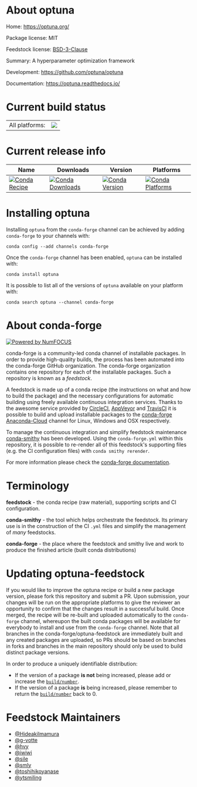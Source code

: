 About optuna
============

Home: https://optuna.org/

Package license: MIT

Feedstock license: [BSD-3-Clause](https://github.com/conda-forge/optuna-feedstock/blob/master/LICENSE.txt)

Summary: A hyperparameter optimization framework

Development: https://github.com/optuna/optuna

Documentation: https://optuna.readthedocs.io/

Current build status
====================


<table><tr><td>All platforms:</td>
    <td>
      <a href="https://dev.azure.com/conda-forge/feedstock-builds/_build/latest?definitionId=8392&branchName=master">
        <img src="https://dev.azure.com/conda-forge/feedstock-builds/_apis/build/status/optuna-feedstock?branchName=master">
      </a>
    </td>
  </tr>
</table>

Current release info
====================

| Name | Downloads | Version | Platforms |
| --- | --- | --- | --- |
| [![Conda Recipe](https://img.shields.io/badge/recipe-optuna-green.svg)](https://anaconda.org/conda-forge/optuna) | [![Conda Downloads](https://img.shields.io/conda/dn/conda-forge/optuna.svg)](https://anaconda.org/conda-forge/optuna) | [![Conda Version](https://img.shields.io/conda/vn/conda-forge/optuna.svg)](https://anaconda.org/conda-forge/optuna) | [![Conda Platforms](https://img.shields.io/conda/pn/conda-forge/optuna.svg)](https://anaconda.org/conda-forge/optuna) |

Installing optuna
=================

Installing `optuna` from the `conda-forge` channel can be achieved by adding `conda-forge` to your channels with:

```
conda config --add channels conda-forge
```

Once the `conda-forge` channel has been enabled, `optuna` can be installed with:

```
conda install optuna
```

It is possible to list all of the versions of `optuna` available on your platform with:

```
conda search optuna --channel conda-forge
```


About conda-forge
=================

[![Powered by NumFOCUS](https://img.shields.io/badge/powered%20by-NumFOCUS-orange.svg?style=flat&colorA=E1523D&colorB=007D8A)](http://numfocus.org)

conda-forge is a community-led conda channel of installable packages.
In order to provide high-quality builds, the process has been automated into the
conda-forge GitHub organization. The conda-forge organization contains one repository
for each of the installable packages. Such a repository is known as a *feedstock*.

A feedstock is made up of a conda recipe (the instructions on what and how to build
the package) and the necessary configurations for automatic building using freely
available continuous integration services. Thanks to the awesome service provided by
[CircleCI](https://circleci.com/), [AppVeyor](https://www.appveyor.com/)
and [TravisCI](https://travis-ci.com/) it is possible to build and upload installable
packages to the [conda-forge](https://anaconda.org/conda-forge)
[Anaconda-Cloud](https://anaconda.org/) channel for Linux, Windows and OSX respectively.

To manage the continuous integration and simplify feedstock maintenance
[conda-smithy](https://github.com/conda-forge/conda-smithy) has been developed.
Using the ``conda-forge.yml`` within this repository, it is possible to re-render all of
this feedstock's supporting files (e.g. the CI configuration files) with ``conda smithy rerender``.

For more information please check the [conda-forge documentation](https://conda-forge.org/docs/).

Terminology
===========

**feedstock** - the conda recipe (raw material), supporting scripts and CI configuration.

**conda-smithy** - the tool which helps orchestrate the feedstock.
                   Its primary use is in the construction of the CI ``.yml`` files
                   and simplify the management of *many* feedstocks.

**conda-forge** - the place where the feedstock and smithy live and work to
                  produce the finished article (built conda distributions)


Updating optuna-feedstock
=========================

If you would like to improve the optuna recipe or build a new
package version, please fork this repository and submit a PR. Upon submission,
your changes will be run on the appropriate platforms to give the reviewer an
opportunity to confirm that the changes result in a successful build. Once
merged, the recipe will be re-built and uploaded automatically to the
`conda-forge` channel, whereupon the built conda packages will be available for
everybody to install and use from the `conda-forge` channel.
Note that all branches in the conda-forge/optuna-feedstock are
immediately built and any created packages are uploaded, so PRs should be based
on branches in forks and branches in the main repository should only be used to
build distinct package versions.

In order to produce a uniquely identifiable distribution:
 * If the version of a package **is not** being increased, please add or increase
   the [``build/number``](https://conda.io/docs/user-guide/tasks/build-packages/define-metadata.html#build-number-and-string).
 * If the version of a package **is** being increased, please remember to return
   the [``build/number``](https://conda.io/docs/user-guide/tasks/build-packages/define-metadata.html#build-number-and-string)
   back to 0.

Feedstock Maintainers
=====================

* [@HideakiImamura](https://github.com/HideakiImamura/)
* [@g-votte](https://github.com/g-votte/)
* [@hvy](https://github.com/hvy/)
* [@iwiwi](https://github.com/iwiwi/)
* [@sile](https://github.com/sile/)
* [@smly](https://github.com/smly/)
* [@toshihikoyanase](https://github.com/toshihikoyanase/)
* [@ytsmiling](https://github.com/ytsmiling/)

